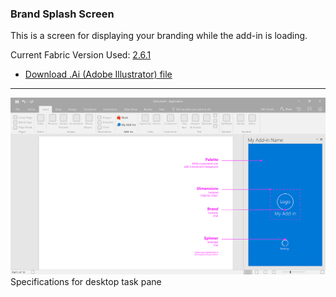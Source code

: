 ### Brand Splash Screen

This is a screen for displaying your branding while the add-in is loading.

Current Fabric Version Used: [2.6.1](https://github.com/OfficeDev/office-ui-fabric-core/releases/tag/2.6.1)

* [Download .Ai (Adobe Illustrator) file](https://github.com/OfficeDev/Office-Add-in-UX-Design-Patterns/blob/master/Patterns/Source%20Files/Brand_splashscreen.ai?raw=true)

***

![Brand Splashscreen - Specifications for desktop task pane](../assets/markdown-images/Brand_splashscreen_DesktopTaskPaneCallouts.png)
Specifications for desktop task pane 
